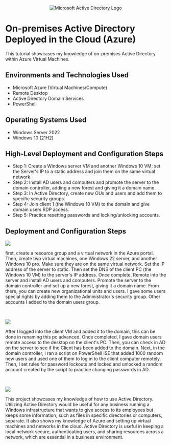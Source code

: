 <p align="center">
<img src="https://i.imgur.com/pU5A58S.png" alt="Microsoft Active Directory Logo"/>
</p>

<h1>On-premises Active Directory Deployed in the Cloud (Azure)</h1>
This tutorial showcases my knowledge of on-premises Active Directory within Azure Virtual Machines.<br />


<h2>Environments and Technologies Used</h2>

- Microsoft Azure (Virtual Machines/Compute)
- Remote Desktop
- Active Directory Domain Services
- PowerShell

<h2>Operating Systems Used </h2>

- Windows Server 2022
- Windows 10 (21H2)

<h2>High-Level Deployment and Configuration Steps</h2>

- Step 1: Create a Windows server VM and another Windows 10 VM; set the Server's IP to a static address and join them on the same virtual network.
- Step 2: Install AD users and computers and promote the server to the domain controller, adding a new forest and giving it a domain name. 
- Step 3: In Active Directory, create new OUs and users and add them to specific security groups.
- Step 4: Join client 1 (the Windows 10 VM) to the domain and give domain users RDP access.
- Step 5: Practice resetting passwords and locking/unlocking accounts.

<h2>Deployment and Configuration Steps</h2>

<p>
<img src="https://github.com/user-attachments/assets/7722d16b-b0a1-403d-99e9-2c70cd353126"/>

</p>
<p>
first, create a resource group and a virtual network in the Azure portal. Then, create two virtual machines, one Windows 22 server, and another Windows 10 pro. Make sure they are on the same virtual network. Set the IP address of the server to static. Then set the DNS of the client PC (the Windows 10 VM) to the server's IP address. Once complete, Remote into the server and install AD users and computers. Promote the server to the domain controller and set up a new forest, giving it a domain name. From there, you can create new organizational units and users. I gave some users special rights by adding them to the Administrator's security group. Other accounts I added to the domain users group.
</p>
<br />

<p>
<img src="https://github.com/user-attachments/assets/29ac9d24-5878-4ec1-83e4-87bdbd5c3de2"/>

</p>
<p>
After I logged into the client VM and added it to the domain, this can be done in renaming this pc advanced. Once completed, I gave domain users remote access to the desktop on the client's PC. Then, you can check in AD on the server to see if the Client has been added to the domain. Next, in the domain controller, I ran a script on PowerShell ISE that added 1000 random new users and used one of them to log in to the client computer remotely. Then, I set rules for password lockouts and locked and unlocked a random account created by the script to practice changing passwords in AD.
</p>
<br />

<p>
<img src="https://github.com/user-attachments/assets/7e97173c-0c63-4b5b-b68c-dc7b9ad0baa8"/>

</p>
<p>
This project showcases my knowledge of how to use Active Directory. Utilizing Active Directory would be useful for any business running a Windows infrastructure that wants to give access to its employees but keeps some information, such as files in specific directories or computers, separate. It also shows my knowledge of Azure and setting up virtual machines and networks in the cloud. Active Directory is useful in keeping a local network secure, authenticating users, and sharing resources across a network, which are essential in a business environment. 
</p>
<br />
